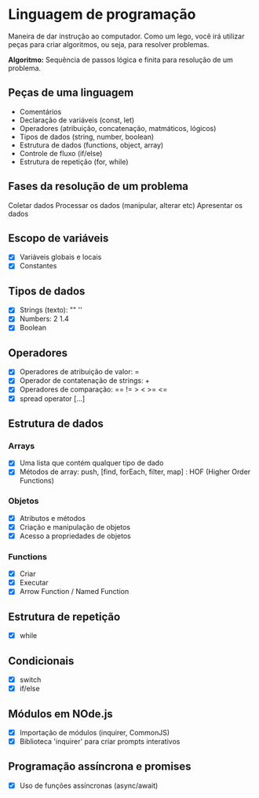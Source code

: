 # Linguagem de programação

Maneira de dar instrução ao computador.
Como um lego, você irá utilizar peças para criar algoritmos, ou seja, para resolver problemas.

**Algoritmo:** Sequência de passos lógica e finita para resolução de um problema.

## Peças de uma linguagem

- Comentários
- Declaração de variáveis (const, let)
- Operadores (atribuição, concatenação, matmáticos, lógicos)
- Tipos de dados (string, number, boolean)
- Estrutura de dados (functions, object, array)
- Controle de fluxo (if/else)
- Estrutura de repetição (for, while)

## Fases da resolução de um problema

Coletar dados
Processar os dados (manipular, alterar etc)
Apresentar os dados

## Escopo de variáveis

- [x] Variáveis globais e locais
- [x] Constantes

## Tipos de dados

- [x] Strings (texto): "" ''
- [x] Numbers: 2 1.4
- [x] Boolean

## Operadores

- [x] Operadores de atribuição de valor: =
- [x] Operador de contatenação de strings: +
- [x] Operadores de comparação: == != > < >= <=
- [x] spread operator [...]

## Estrutura de dados

### Arrays

- [x] Uma lista que contém qualquer tipo de dado
- [x] Métodos de array: push, [find, forEach, filter, map] : HOF (Higher Order Functions)

### Objetos

- [x] Atributos e métodos
- [x] Criação e manipulação de objetos
- [x] Acesso a propriedades de objetos

### Functions

- [x] Criar
- [x] Executar
- [x] Arrow Function / Named Function

## Estrutura de repetição

- [x] while

## Condicionais

- [x] switch
- [x] if/else

## Módulos em NOde.js

- [x] Importação de módulos (inquirer, CommonJS)
- [x] Biblioteca 'inquirer' para criar prompts interativos

## Programação assíncrona e promises

- [x] Uso de funções assíncronas (async/await)
